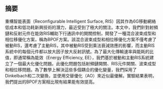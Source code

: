 ## 摘要
重構智能表面（Reconfigurable Intelligent Surface, RIS）因其作為6G移動網絡低成本和低功耗新興技術的潛力，最近受到了極大的關注。本文中，我們針對射頻鏈和反射元件在能效RIS輔助下行通訊中的開關控制，開發了一種混合波束成型和相位移優化方案，稱為BPOF方案。該混合波束成型和相位移優化方案不僅考慮了被動RIS，還考慮了主動RIS，其中被動RIS受到乘法衰減效應的影響，而主動RIS系統中的每個元件都以放大因子放大反射訊號。為了最大化傳輸速率與能耗的比值，即通常稱為能效（Energy Efficiency, EE），我們基於被動和主動RIS系統建立了一個最大化優化問題。此優化問題包括射頻鏈開關、RIS元件開關、波束成型和相位移問題。為了數學上解決這些多個耦合的優化變量，我們採用了Dinkelbach和二次變換，並使用交替優化（AO）來近似最優解。實驗結果表明，我們提出的BPOF方案相比現有結果能有效提高。
